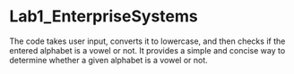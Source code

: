 # Lab1_EnterpriseSystems
The code takes user input, converts it to lowercase, and then checks if the entered alphabet is a vowel or not. It provides a simple and concise way to determine whether a given alphabet is a vowel or not.
